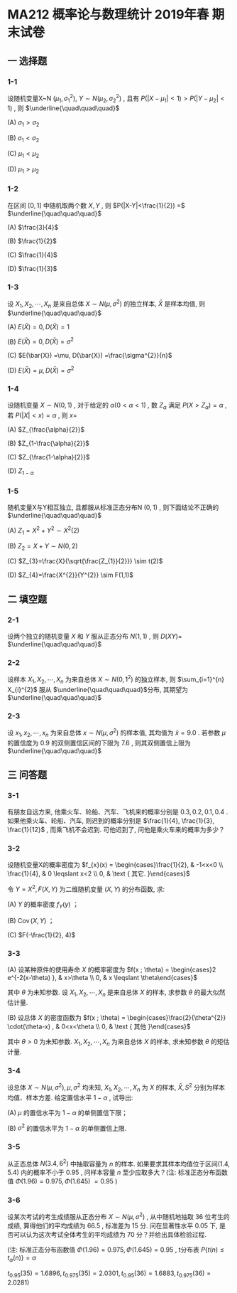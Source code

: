 # MA212 概率论与数理统计 2019年春 期末试卷

## 一 选择题

### 1-1

设随机变量X~N $(\mu_{1}, \sigma_{1}^{2}) , ~ Y \sim N(\mu_{2}, \sigma_{2}^{2})$ , 且有 $P(|X-\mu_{1}|<1) >P(|Y-\mu_{2}|<1)$ , 则 $\underline{\quad\quad\quad}$

(A) $\sigma_{1}>\sigma_{2}$

(B) $\sigma_{1}<\sigma_{2}$

(C) $\mu_{1}<\mu_{2}$

(D) $\mu_{1}>\mu_{2}$

### 1-2

在区间 $[0,1]$ 中随机取两个数 $X, Y$ , 则 $P(|X-Y|<\frac{1}{2}) =$ $\underline{\quad\quad\quad}$

(A) $\frac{3}{4}$

(B) $\frac{1}{2}$

(C) $\frac{1}{4}$

(D) $\frac{1}{3}$

### 1-3

设 $X_{1}, X_{2}, \cdots, X_{n}$ 是来自总体 $X \sim N(\mu, \sigma^{2})$ 的独立样本, $\bar{X}$ 是样本均值, 则 $\underline{\quad\quad\quad}$

(A) $E(\bar{X}) =0, D(\bar{X}) =1$

(B) $E(\bar{X}) =0, D(\bar{X}) =\sigma^{2}$

(C) $E(\bar{X}) =\mu, D(\bar{X}) =\frac{\sigma^{2}}{n}$

(D) $E(\bar{X}) =\mu, D(\bar{X}) =\sigma^{2}$

### 1-4

设随机变量 $X \sim N(0,1)$ , 对于给定的 $\alpha(0<\alpha<1)$ , 数 $Z_{\alpha}$ 满足 $P(X>Z_{\alpha}) =\alpha$ , 若 $P(|X|<x) =\alpha$ , 则 $x=$

(A) $Z_{\frac{\alpha}{2}}$

(B) $Z_{1-\frac{\alpha}{2}}$

(C) $Z_{\frac{1-\alpha}{2}}$

(D) $Z_{1-\alpha}$

### 1-5

随机变量X与Y相互独立, 且都服从标准正态分布N $(0,1)$ , 则下面结论不正确的 $\underline{\quad\quad\quad}$

(A) $Z_{1}=X^{2}+Y^{2} \sim X^{2}(2)$

(B) $Z_{2}=X+Y \sim N(0,2)$

(C) $Z_{3}=\frac{X}{\sqrt{\frac{Z_{1}}{2}}} \sim t(2)$

(D) $Z_{4}=\frac{X^{2}}{Y^{2}} \sim F(1,1)$

## 二 填空题

### 2-1

设两个独立的随机变量 $X$ 和 $Y$ 服从正态分布 $N(1,1)$ , 则 $D(X Y) =$ $\underline{\quad\quad\quad}$

### 2-2

设样本 $X_{1}, X_{2}, \cdots, X_{n}$ 为来自总体 $X \sim N(0,1^{2})$ 的独立样本, 则 $\sum_{i=1}^{n} X_{i}^{2}$ 服从 $\underline{\quad\quad\quad}$分布, 其期望为$\underline{\quad\quad\quad}$

### 2-3

设 $x_{1}, x_{2}, \cdots, x_{n}$ 为来自总体 $x \sim N(\mu, \sigma^{2})$ 的样本值, 其均值为 $\bar{x}=9.0$ . 若参数 $\mu$ 的置信度为 0.9 的双侧置信区间的下限为 7.6 , 则其双侧置信上限为 $\underline{\quad\quad\quad}$

## 三 问答题

### 3-1

有朋友自远方来, 他乘火车、轮船、汽车、飞机来的概率分别是 $0.3,0.2,0.1,0.4$ . 如果他乘火车、轮船、汽车, 则迟到的概率分别是 $\frac{1}{4}, \frac{1}{3}, \frac{1}{12}$ , 而乘飞机不会迟到. 可他迟到了, 问他是乘火车来的概率为多少？

### 3-2

设随机变量X的概率密度为 $f_{x}(x) = \begin{cases}\frac{1}{2}, & -1<x<0 \\ \frac{1}{4}, & 0 \leqslant x<2 \\ 0, & \text { 其它. }\end{cases}$

令 $Y=X^{2}, F(X, Y)$ 为二维随机变量 $(X, Y)$ 的分布函数, 求:

(A) $Y$ 的概率密度 $f_{Y}(y)$ ；

(B) $\operatorname{Cov}(X, Y)$ ；

(C) $F(-\frac{1}{2}, 4)$

### 3-3

(A) 设某种原件的使用寿命 $X$ 的概率密度为 $f(x ; \theta) = \begin{cases}2 e^{-2(x-\theta) }, & x>\theta \\ 0, & x \leqslant \theta\end{cases}$

其中 $\theta$ 为未知参数. 设 $X_{1}, X_{2}, \cdots, X_{n}$ 是来自总体 $X$ 的样本, 求参数 $\theta$ 的最大似然估计量.

(B) 设总体 $X$ 的密度函数为 $f(x ; \theta) = \begin{cases}\frac{2}{\theta^{2}} \cdot(\theta-x) , & 0<x<\theta \\ 0, & \text { 其他 }\end{cases}$

其中 $\theta>0$ 为未知参数. $X_{1}, X_{2}, \cdots, X_{n}$ 为来自总体 $X$ 的样本, 求未知参数 $\theta$ 的矩估计量.

### 3-4

设总体 $X \sim N(\mu, \sigma^{2}) , \mu, \sigma^{2}$ 均未知, $X_{1}, X_{2}, \cdots, X_{n}$ 为 $X$ 的样本, $\bar{X}, S^{2}$ 分别为样本均值、样本方差. 给定置信水平 $1-\alpha$ , 试导出:

(A) $\mu$ 的置信水平为 $1-\alpha$ 的单侧置信下限；

(B) $\sigma^{2}$ 的置信水平为 $1-\alpha$ 的单侧置信上限.

### 3-5

从正态总体 $N(3.4,6^{2})$ 中抽取容量为 $n$ 的样本. 如果要求其样本均值位于区间(1.4, 5.4) 内的概率不小于 0.95 , 问样本容量 $n$ 至少应取多大？(注: 标准正态分布函数值 $\Phi(1.96) =0.975, \Phi(1.645)$ $=0.95$ )

### 3-6

设某次考试的考生成绩服从正态分布 $X \sim N(\mu, \sigma^{2})$ , 从中随机地抽取 36 位考生的成绩, 算得他们的平均成绩为 66.5 , 标准差为 15 分. 问在显著性水平 0.05 下, 是否可以认为这次考试全体考生的平均成绩为 70 分？并给出具体检验过程.

(注: 标准正态分布函数值 $\Phi(1.96) =0.975, \Phi(1.645) =0.95$ , t分布表 $P \{ t(n) \leq t_{\alpha}(n) \}=\alpha$

$t_{0.95}(35) =1.6896, t_{0.975}(35) =2.0301, t_{0.95}(36) =1.6883, t_{0.975}(36) =2.0281)$
